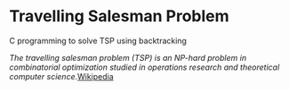 Travelling Salesman Problem
===========================

C programming to solve TSP using backtracking

_The travelling salesman problem (TSP) is an NP-hard problem in combinatorial optimization studied in operations research and theoretical computer science._[Wikipedia](http://en.wikipedia.org/wiki/Travelling_salesman_problem)
